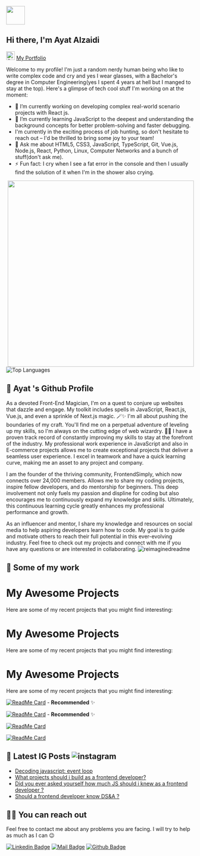 

<img
  src="https://github.com/ayat0110/ayat0110/assets/76471156/2c1953c9-4299-48ee-ac17-734d388c0841"
  width="50"
  height="50"
/>
##  Hi there, I'm Ayat Alzaidi 

<img src="https://raw.githubusercontent.com/Tarikul-Islam-Anik/Microsoft-Teams-Animated-Emojis/master/Emojis/Smilies/Green%20Heart.png" alt="Green Heart" width="23" height="23" /> [My Portfolio ](https://ayat-alzaidi.netlify.app/)

Welcome to my profile! I'm just a random nerdy human being who like to write complex code and cry and yes I wear glasses, with a Bachelor's degree in Computer Engineering(yes I spent 4 years at hell but I manged to stay at the top). Here's a glimpse of tech cool stuff I'm working on at the moment:

- 🔭 I’m currently working on developing complex real-world scenario projects with React js.
- 🌱 I’m currently learning JavaScript to the deepest and understanding the background concepts for better problem-solving and faster debugging.
-  I'm currently in the exciting process of job hunting, so don't hesitate to reach out – I'd be thrilled to bring some joy to your team!
- 💬 Ask me about HTML5, CSS3, JavaScript, TypeScript, Git, Vue.js, Node.js, React, Python, Linux, Computer Networks and a bunch of stuff(don't ask me).
- ⚡ Fun fact: I cry when I see a fat error in the console and then I usually find the solution of it when I'm in the shower also crying.
<img src="https://user-images.githubusercontent.com/74038190/225813708-98b745f2-7d22-48cf-9150-083f1b00d6c9.gif" width="500" align="right">

![Top Languages](https://github-readme-stats.vercel.app/api/top-langs?username=ayat0110&show_icons=true&locale=en&layout=compact&theme=chartreuse-dark)

## 🍊 Ayat 's Github Profile
As a devoted Front-End Magician, I'm on a quest to conjure up websites that dazzle and engage. My toolkit includes spells in JavaScript, React.js, Vue.js, and even a sprinkle of Next.js magic. 🪄✨
I'm all about pushing the boundaries of my craft. You'll find me on a perpetual adventure of leveling up my skills, so I'm always on the cutting edge of web wizardry. 🎩🔮
I have a proven track record of constantly improving my skills to stay at the forefront of the industry. My professional work experience in JavaScript and also in E-commerce projects allows me to create exceptional projects that deliver a seamless user experience. I excel in teamwork and have a quick learning curve, making me an asset to any project and company.

I am the founder of the thriving community, FrontendSimply, which now connects over 24,000 members. Allows me to share my coding projects, inspire fellow developers, and do mentorship for beginners. This deep involvement not only fuels my passion and displine for coding but also encourages me to continuously expand my knowledge and skills. Ultimately, this continuous learning cycle greatly enhances my professional performance and growth.

As an influencer and mentor, I share my knowledge and resources on social media to help aspiring developers learn how to code. My goal is to guide and motivate others to reach their full potential in this ever-evolving industry. Feel free to check out my projects and connect with me if you have any questions or are interested in collaborating.
<img src="https://myreadme.vercel.app/api/embed/ayat0110?panels=userstatistics,toprepositories,toplanguages,commitgraph" alt="reimaginedreadme" />

## 🥳 Some of my work

# My Awesome Projects

Here are some of my recent projects that you might find interesting:

# My Awesome Projects

Here are some of my recent projects that you might find interesting:

# My Awesome Projects

Here are some of my recent projects that you might find interesting:

[![ReadMe Card](https://github-readme-stats.vercel.app/api/pin/?username=ayat0110&repo=Real-Time-Messaging-Application)](https://github.com/ayat0110/Real-Time-Messaging-Application) - **Recommended** ✨

[![ReadMe Card](https://github-readme-stats.vercel.app/api/pin/?username=ayat0110&repo=Interactive-Analytics-Dashboard-System)](https://github.com/ayat0110/Interactive-Analytics-Dashboard-System) - **Recommended** ✨

[![ReadMe Card](https://github-readme-stats.vercel.app/api/pin/?username=ayat0110&repo=15-JavaScript-Projects)](https://github.com/ayat0110/15-JavaScript-Projects)

[![ReadMe Card](https://github-readme-stats.vercel.app/api/pin/?username=ayat0110&repo=NFT-and-Digital-Art-Trading-Marketplace)](https://github.com/ayat0110/NFT-and-Digital-Art-Trading-Marketplace)






## 📃 Latest IG Posts ![instagram](https://badges.aleen42.com/src/instagram.svg) 

<!-- BLOG-POST-LIST:START -->
- [Decoding javascript: event loop](https://www.instagram.com/p/CuMpOAnNhZt/?utm_source=ig_web_copy_link&igshid=MzRlODBiNWFlZA==)
- [What projects should i build as a frontend developer? ](https://www.instagram.com/p/CSCG9qvjIeN/)
- [Did you ever asked yourself how much JS should i knew as a frontend developer ?](https://www.instagram.com/p/CRwEstCjVvf/)
- [Should a frontend developer know DS&A ?](https://www.instagram.com/p/CRgnp-AjBd5/)

<!-- BLOG-POST-LIST:END -->

## 🤙🏻 You can reach out

Feel free to contact me about any problems you are facing. I will try to help as much as I can 😉

[![Linkedin Badge](https://img.shields.io/badge/linkedin-%230077B5.svg?&style=for-the-badge&logo=linkedin&logoColor=white)](https://www.linkedin.com/in/ayat-al-zaidi-4ab6321b6/)
[![Mail Badge](https://img.shields.io/badge/email-c14438?style=for-the-badge&logo=Gmail&logoColor=white&link=mailto:ayatalzaidi2000@gmail.com)](mailto:ayatalzaidi2000@gmail.com)
[![Github Badge](https://img.shields.io/badge/github-333?style=for-the-badge&logo=github&logoColor=white)](https://github.com/ayat0110)  

